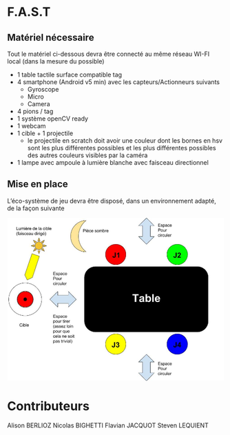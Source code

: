 # F.A.S.T  

## Matériel nécessaire  

Tout le matériel ci-dessous devra être connecté au même réseau WI-FI local (dans la mesure du possible)

-   1 table tactile surface compatible tag
-   4 smartphone (Android v5 min) avec les capteurs/Actionneurs suivants
	-   Gyroscope
	-   Micro 
	-   Camera
-   4 pions / tag
-   1 système openCV ready
-   1 webcam
-   1 cible + 1 projectile
	-   le projectile en scratch doit avoir une couleur dont les bornes en hsv sont les plus différentes possibles et les plus différentes possibles des autres couleurs visibles par la caméra
-   1 lampe avec ampoule à lumière blanche avec faisceau directionnel

## Mise en place
L’éco-système de jeu devra être disposé, dans un environnement adapté, de la façon suivante

![Mise en place FAST](https://raw.githubusercontent.com/NicolasBighetti/F.A.S.T/master/piece.jpg)

# Contributeurs  

Alison BERLIOZ  Nicolas BIGHETTI  Flavian JACQUOT  Steven LEQUIENT
